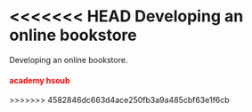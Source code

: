 <<<<<<< HEAD
Developing an online bookstore
=======
Developing an online bookstore.
<h4 style="color:red;">academy hsoub</h4>
>>>>>>> 4582846dc663d4ace250fb3a9a485cbf63e1f6cb

